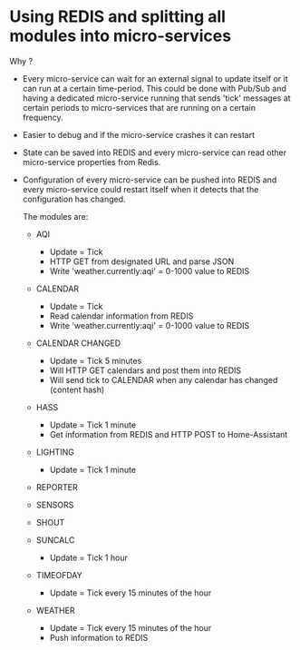 # Using REDIS and splitting all modules into micro-services

Why ?

- Every micro-service can wait for an external signal to update itself or
  it can run at a certain time-period.
  This could be done with Pub/Sub and having a dedicated micro-service
  running that sends 'tick' messages at certain periods to micro-services 
  that are running on a certain frequency.
- Easier to debug and if the micro-service crashes it can restart
- State can be saved into REDIS and every micro-service can read other 
  micro-service properties from Redis.
- Configuration of every micro-service can be pushed into REDIS and every
  micro-service could restart itself when it detects that the configuration 
  has changed.


  The modules are:
  
  - AQI
    - Update = Tick
    - HTTP GET from designated URL and parse JSON
    - Write 'weather.currently:aqi' = 0-1000 value to REDIS
  
  - CALENDAR
    - Update = Tick
    - Read calendar information from REDIS
    - Write 'weather.currently:aqi' = 0-1000 value to REDIS
  
  - CALENDAR CHANGED
    - Update = Tick 5 minutes
    - Will HTTP GET calendars and post them into REDIS
    - Will send tick to CALENDAR when any calendar has changed (content hash)

  - HASS
    - Update = Tick 1 minute
    - Get information from REDIS and HTTP POST to Home-Assistant

  - LIGHTING
    - Update = Tick 1 minute
  
  - REPORTER
  
  - SENSORS
  
  - SHOUT
  
  - SUNCALC
    - Update = Tick 1 hour
  
  - TIMEOFDAY
    - Update = Tick every 15 minutes of the hour
  
  - WEATHER
    - Update = Tick every 15 minutes of the hour
    - Push information to REDIS
